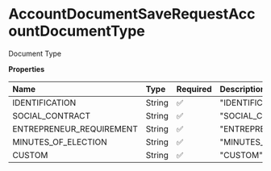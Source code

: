 # AccountDocumentSaveRequestAccountDocumentType

Document Type

**Properties**

| Name                     | Type   | Required | Description                |
| :----------------------- | :----- | :------- | :------------------------- |
| IDENTIFICATION           | String | ✅       | "IDENTIFICATION"           |
| SOCIAL_CONTRACT          | String | ✅       | "SOCIAL_CONTRACT"          |
| ENTREPRENEUR_REQUIREMENT | String | ✅       | "ENTREPRENEUR_REQUIREMENT" |
| MINUTES_OF_ELECTION      | String | ✅       | "MINUTES_OF_ELECTION"      |
| CUSTOM                   | String | ✅       | "CUSTOM"                   |

<!-- This file was generated by liblab | https://liblab.com/ -->
